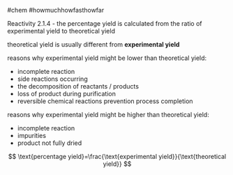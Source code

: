 #chem #howmuchhowfasthowfar  
  
Reactivity 2.1.4 - the percentage yield is calculated from the ratio of experimental yield to theoretical yield  
  
theoretical yield is usually different from **experimental yield**  
  
reasons why experimental yield might be lower than theoretical yield:  
- incomplete reaction  
- side reactions occurring  
- the decomposition of reactants / products  
- loss of product during purification  
- reversible chemical reactions prevention process completion  
  
reasons why experimental yield might be higher than theoretical yield:  
- incomplete reaction  
- impurities  
- product not fully dried  
  
$$  
\text{percentage yield}=\frac{\text{experimental yield}}{\text{theoretical yield}}  
$$